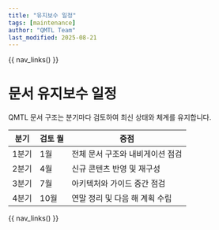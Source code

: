 ```yaml
---
title: "유지보수 일정"
tags: [maintenance]
author: "QMTL Team"
last_modified: 2025-08-21
---
```


{{ nav_links() }}

# 문서 유지보수 일정

QMTL 문서 구조는 분기마다 검토하여 최신 상태와 체계를 유지합니다.

| 분기 | 검토 월 | 중점 | 
|------|---------|------|
| 1분기 | 1월 | 전체 문서 구조와 내비게이션 점검 |
| 2분기 | 4월 | 신규 콘텐츠 반영 및 재구성 |
| 3분기 | 7월 | 아키텍처와 가이드 중간 점검 |
| 4분기 | 10월 | 연말 정리 및 다음 해 계획 수립 |

{{ nav_links() }}
